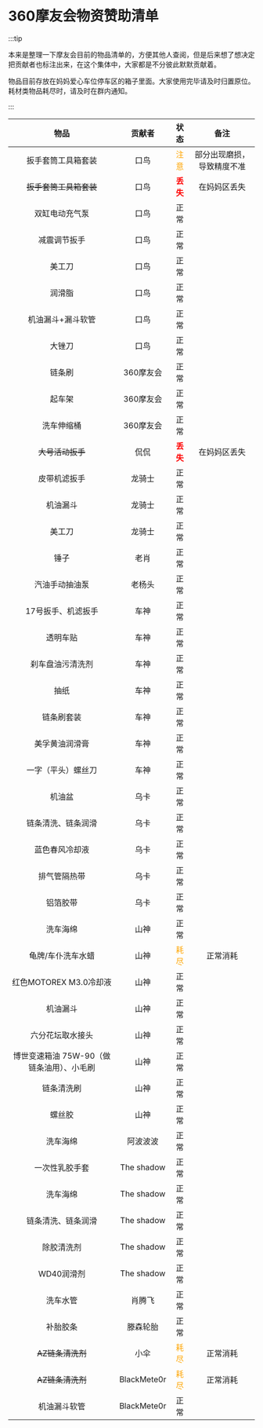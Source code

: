 # 360摩友会物资赞助清单

:::tip

本来是整理一下摩友会目前的物品清单的，方便其他人查阅，但是后来想了想决定把贡献者也标注出来，在这个集体中，大家都是不分彼此默默贡献着。

物品目前存放在妈妈爱心车位停车区的箱子里面。大家使用完毕请及时归置原位。耗材类物品耗尽时，请及时在群内通知。

:::

|                   物品                    |   贡献者    |               状态               |            备注            |
| :---------------------------------------: | :---------: | :------------------------------: | :------------------------: |
|            扳手套筒工具箱套装             |    口鸟     | <font color=orange >注意</font>  | 部分出现磨损，导致精度不准 |
|          ~~扳手套筒工具箱套装~~           |    口鸟     | <font color=red >**丢失**</font> |        在妈妈区丢失        |
|              双缸电动充气泵               |    口鸟     |               正常               |                            |
|               减震调节扳手                |    口鸟     |               正常               |                            |
|                  美工刀                   |    口鸟     |               正常               |                            |
|                  润滑脂                   |    口鸟     |               正常               |                            |
|             机油漏斗+漏斗软管             |    口鸟     |               正常               |                            |
|                  大锉刀                   |    口鸟     |               正常               |                            |
|                  链条刷                   |  360摩友会  |               正常               |                            |
|                  起车架                   |  360摩友会  |               正常               |                            |
|                洗车伸缩桶                 |  360摩友会  |               正常               |                            |
|             ~~大号活动扳手~~              |    侃侃     | <font color=red >**丢失**</font> |        在妈妈区丢失        |
|               皮带机滤扳手                |   龙骑士    |               正常               |                            |
|                 机油漏斗                  |   龙骑士    |               正常               |                            |
|                  美工刀                   |   龙骑士    |               正常               |                            |
|                   锤子                    |    老肖     |               正常               |                            |
|              汽油手动抽油泵               |   老杨头    |               正常               |                            |
|            17号扳手、机滤扳手             |    车神     |               正常               |                            |
|                 透明车贴                  |    车神     |               正常               |                            |
|             刹车盘油污清洗剂              |    车神     |               正常               |                            |
|                   抽纸                    |    车神     |               正常               |                            |
|                链条刷套装                 |    车神     |               正常               |                            |
|              美孚黄油润滑膏               |    车神     |               正常               |                            |
|            一字（平头）螺丝刀             |    车神     |               正常               |                            |
|                  机油盆                   |    乌卡     |               正常               |                            |
|            链条清洗、链条润滑             |    乌卡     |               正常               |                            |
|              蓝色春风冷却液               |    乌卡     |               正常               |                            |
|               排气管隔热带                |    乌卡     |               正常               |                            |
|                 铝箔胶带                  |    乌卡     |               正常               |                            |
|                 洗车海绵                  |    山神     |               正常               |                            |
|             龟牌/车仆洗车水蜡             |    山神     | <font color=orange >耗尽</font>  |          正常消耗          |
|          红色MOTOREX M3.0冷却液           |    山神     |               正常               |                            |
|                 机油漏斗                  |    山神     |               正常               |                            |
|             六分花坛取水接头              |    山神     |               正常               |                            |
| 博世变速箱油 75W-90（做链条油用）、小毛刷 |    山神     |               正常               |                            |
|                链条清洗刷                 |    山神     |               正常               |                            |
|                  螺丝胶                   |    山神     |               正常               |                            |
|                 洗车海绵                  |  阿波波波   |               正常               |                            |
|              一次性乳胶手套               | The shadow  |               正常               |                            |
|                 洗车海绵                  | The shadow  |               正常               |                            |
|            链条清洗、链条润滑             | The shadow  |               正常               |                            |
|                除胶清洗剂                 | The shadow  |               正常               |                            |
|                WD40润滑剂                 | The shadow  |               正常               |                            |
|                 洗车水管                  |   肖腾飞    |               正常               |                            |
|                 补胎胶条                  |  滕森轮胎   |               正常               |                            |
|             ~~AZ链条清洗剂~~              |    小伞     | <font color=orange >耗尽</font>  |          正常消耗          |
|             ~~AZ链条清洗剂~~              | BlackMete0r | <font color=orange >耗尽</font>  |          正常消耗          |
|               机油漏斗软管                | BlackMete0r |               正常               |                            |
